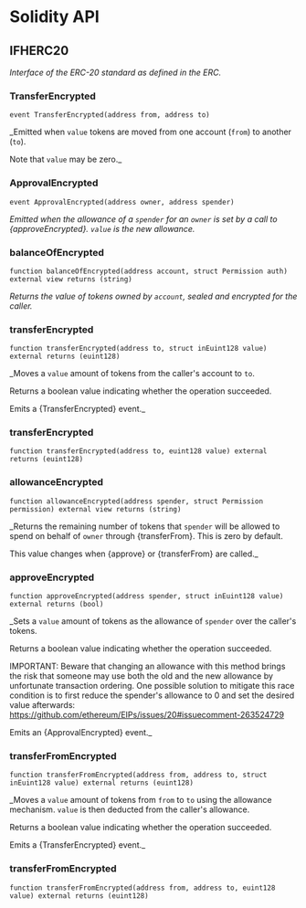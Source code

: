 # Solidity API

## IFHERC20

_Interface of the ERC-20 standard as defined in the ERC._

### TransferEncrypted

```solidity
event TransferEncrypted(address from, address to)
```

_Emitted when `value` tokens are moved from one account (`from`) to
another (`to`).

Note that `value` may be zero._

### ApprovalEncrypted

```solidity
event ApprovalEncrypted(address owner, address spender)
```

_Emitted when the allowance of a `spender` for an `owner` is set by
a call to {approveEncrypted}. `value` is the new allowance._

### balanceOfEncrypted

```solidity
function balanceOfEncrypted(address account, struct Permission auth) external view returns (string)
```

_Returns the value of tokens owned by `account`, sealed and encrypted for the caller._

### transferEncrypted

```solidity
function transferEncrypted(address to, struct inEuint128 value) external returns (euint128)
```

_Moves a `value` amount of tokens from the caller's account to `to`.

Returns a boolean value indicating whether the operation succeeded.

Emits a {TransferEncrypted} event._

### transferEncrypted

```solidity
function transferEncrypted(address to, euint128 value) external returns (euint128)
```

### allowanceEncrypted

```solidity
function allowanceEncrypted(address spender, struct Permission permission) external view returns (string)
```

_Returns the remaining number of tokens that `spender` will be
allowed to spend on behalf of `owner` through {transferFrom}. This is
zero by default.

This value changes when {approve} or {transferFrom} are called._

### approveEncrypted

```solidity
function approveEncrypted(address spender, struct inEuint128 value) external returns (bool)
```

_Sets a `value` amount of tokens as the allowance of `spender` over the
caller's tokens.

Returns a boolean value indicating whether the operation succeeded.

IMPORTANT: Beware that changing an allowance with this method brings the risk
that someone may use both the old and the new allowance by unfortunate
transaction ordering. One possible solution to mitigate this race
condition is to first reduce the spender's allowance to 0 and set the
desired value afterwards:
https://github.com/ethereum/EIPs/issues/20#issuecomment-263524729

Emits an {ApprovalEncrypted} event._

### transferFromEncrypted

```solidity
function transferFromEncrypted(address from, address to, struct inEuint128 value) external returns (euint128)
```

_Moves a `value` amount of tokens from `from` to `to` using the
allowance mechanism. `value` is then deducted from the caller's
allowance.

Returns a boolean value indicating whether the operation succeeded.

Emits a {TransferEncrypted} event._

### transferFromEncrypted

```solidity
function transferFromEncrypted(address from, address to, euint128 value) external returns (euint128)
```

